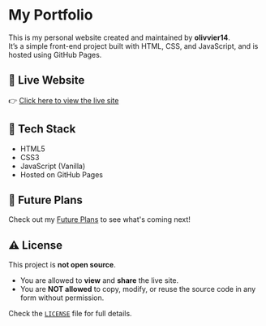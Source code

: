 # My Portfolio

This is my personal website created and maintained by **olivvier14**.  
It’s a simple front-end project built with HTML, CSS, and JavaScript, and is hosted using GitHub Pages.

## 🔗 Live Website

👉 [Click here to view the live site](https://olivvier14.github.io/my-portfolio/)  

## 📁 Tech Stack

- HTML5  
- CSS3  
- JavaScript (Vanilla)  
- Hosted on GitHub Pages

## 📅 Future Plans

Check out my [Future Plans](./FUTURE-PLANS.md) to see what's coming next!

## ⚠️ License

This project is **not open source**.

- You are allowed to **view** and **share** the live site.
- You are **NOT allowed** to copy, modify, or reuse the source code in any form without permission.

Check the [`LICENSE`](./LICENSE.txt) file for full details.
